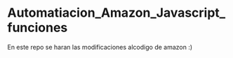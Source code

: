 # Automatiacion_Amazon_Javascript_funciones
En este repo se haran las modificaciones alcodigo de amazon :) 
